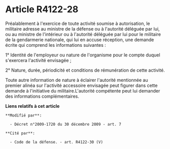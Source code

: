 # Article R4122-28

Préalablement à l'exercice de toute activité soumise à autorisation, le militaire adresse au ministre de la défense ou
à l'autorité déléguée par lui, ou au ministre de l'intérieur ou à l'autorité déléguée par lui pour le militaire de la
gendarmerie nationale, qui lui en accuse réception, une demande écrite qui comprend les informations suivantes : 

1° Identité de l'employeur ou nature de l'organisme pour le compte duquel s'exercera l'activité envisagée ; 

2° Nature, durée, périodicité et conditions de rémunération de cette activité. 

Toute autre information de nature à éclairer l'autorité mentionnée au premier alinéa sur l'activité accessoire envisagée peut
figurer dans cette demande à l'initiative du militaire.L'autorité compétente peut lui demander des informations
complémentaires.

**Liens relatifs à cet article**

	**Modifié par**:

	  - Décret n°2009-1720 du 30 décembre 2009 - art. 7

	**Cité par**:

	  - Code de la défense. - art. R4122-30 (V)
